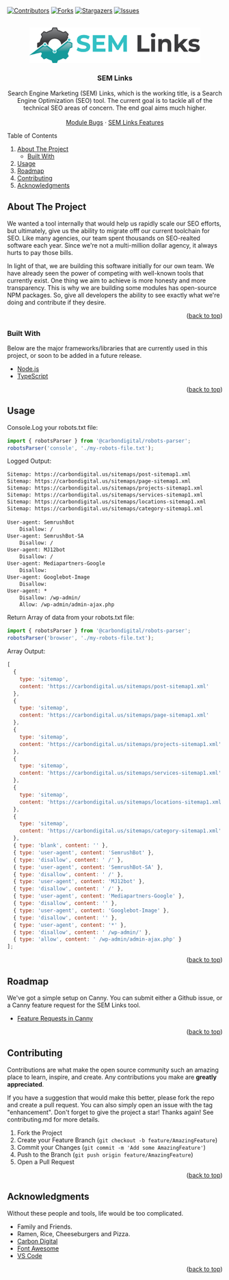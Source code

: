 <div id="top"></div>
<!-- PROJECT SHIELDS -->

[![Contributors][contributors-shield]][contributors-url]
[![Forks][forks-shield]][forks-url]
[![Stargazers][stars-shield]][stars-url]
[![Issues][issues-shield]][issues-url]

<!-- PROJECT LOGO -->
<br />
<div align="center">
  <a href="https://github.com/carbondigitalus/sem-links/">
    <img src="_repo/logo.png" alt="Logo" width="400" height="">
  </a>
  <h3 align="center">SEM Links</h3>
  <p align="center">
    Search Engine Marketing (SEM) Links, which is the working title, is a Search Engine Optimization (SEO) tool. The current goal is to tackle all of the technical SEO areas of concern. The end goal aims much higher.
    <br>
    <br>
    <a href="https://github.com/carbondigitalus/sem-links/issues" target="_blank">Module Bugs</a>
    ·
    <a href="https://semlinks.canny.io/semlinks" target="_blank">SEM Links Features</a>
  </p>
</div>

<!-- TABLE OF CONTENTS -->
<aside>
  <summary>Table of Contents</summary>
  <ol>
    <li>
      <a href="#about-the-project">About The Project</a>
      <ul>
        <li><a href="#built-with">Built With</a></li>
      </ul>
    </li>
    <li><a href="#usage">Usage</a></li>
    <li><a href="#roadmap">Roadmap</a></li>
    <li><a href="#contributing">Contributing</a></li>
    <li><a href="#acknowledgments">Acknowledgments</a></li>
  </ol>
</aside>

<!-- ABOUT THE PROJECT -->

## About The Project

We wanted a tool internally that would help us rapidly scale our SEO efforts, but ultimately, give us the ability to migrate offf our current toolchain for SEO. Like many agencies, our team spent thousands on SEO-realted software each year. Since we're not a multi-million dollar agency, it always hurts to pay those bills.

In light of that, we are building this software initially for our own team. We have already seen the power of competing with well-known tools that currently exist. One thing we aim to achieve is more honesty and more transparency. This is why we are building some modules has open-source NPM packages. So, give all developers the ability to see exactly what we're doing and contribute if they desire.

<p align="right">(<a href="#top">back to top</a>)</p>

### Built With

Below are the major frameworks/libraries that are currently used in this project, or soon to be added in a future release.

- [Node.js](https://nodejs.org/)
- [TypeScript](https://typescript.com/)

<p align="right">(<a href="#top">back to top</a>)</p>

<!-- USAGE EXAMPLES -->

## Usage

Console.Log your robots.txt file:

```js
import { robotsParser } from '@carbondigital/robots-parser';
robotsParser('console', './my-robots-file.txt');
```

Logged Output:

```
Sitemap: https://carbondigital.us/sitemaps/post-sitemap1.xml
Sitemap: https://carbondigital.us/sitemaps/page-sitemap1.xml
Sitemap: https://carbondigital.us/sitemaps/projects-sitemap1.xml
Sitemap: https://carbondigital.us/sitemaps/services-sitemap1.xml
Sitemap: https://carbondigital.us/sitemaps/locations-sitemap1.xml
Sitemap: https://carbondigital.us/sitemaps/category-sitemap1.xml

User-agent: SemrushBot
    Disallow: /
User-agent: SemrushBot-SA
    Disallow: /
User-agent: MJ12bot
    Disallow: /
User-agent: Mediapartners-Google
    Disallow:
User-agent: Googlebot-Image
    Disallow:
User-agent: *
    Disallow: /wp-admin/
    Allow: /wp-admin/admin-ajax.php
```

Return Array of data from your robots.txt file:

```js
import { robotsParser } from '@carbondigital/robots-parser';
robotsParser('browser', './my-robots-file.txt');
```

Array Output:

```js
[
  {
    type: 'sitemap',
    content: 'https://carbondigital.us/sitemaps/post-sitemap1.xml'
  },
  {
    type: 'sitemap',
    content: 'https://carbondigital.us/sitemaps/page-sitemap1.xml'
  },
  {
    type: 'sitemap',
    content: 'https://carbondigital.us/sitemaps/projects-sitemap1.xml'
  },
  {
    type: 'sitemap',
    content: 'https://carbondigital.us/sitemaps/services-sitemap1.xml'
  },
  {
    type: 'sitemap',
    content: 'https://carbondigital.us/sitemaps/locations-sitemap1.xml'
  },
  {
    type: 'sitemap',
    content: 'https://carbondigital.us/sitemaps/category-sitemap1.xml'
  },
  { type: 'blank', content: '' },
  { type: 'user-agent', content: 'SemrushBot' },
  { type: 'disallow', content: ' /' },
  { type: 'user-agent', content: 'SemrushBot-SA' },
  { type: 'disallow', content: ' /' },
  { type: 'user-agent', content: 'MJ12bot' },
  { type: 'disallow', content: ' /' },
  { type: 'user-agent', content: 'Mediapartners-Google' },
  { type: 'disallow', content: '' },
  { type: 'user-agent', content: 'Googlebot-Image' },
  { type: 'disallow', content: '' },
  { type: 'user-agent', content: '*' },
  { type: 'disallow', content: ' /wp-admin/' },
  { type: 'allow', content: ' /wp-admin/admin-ajax.php' }
];
```

<!--
_For more examples, please refer to the [Documentation](https://example.com)_
-->

<p align="right">(<a href="#top">back to top</a>)</p>

<!-- ROADMAP -->

## Roadmap

We've got a simple setup on Canny. You can submit either a Github issue, or a Canny feature request for the SEM Links tool.

- [Feature Requests in Canny](https://semlinks.canny.io/semlinks)

<p align="right">(<a href="#top">back to top</a>)</p>

<!-- CONTRIBUTING -->

## Contributing

Contributions are what make the open source community such an amazing place to learn, inspire, and create. Any contributions you make are **greatly appreciated**.

If you have a suggestion that would make this better, please fork the repo and create a pull request. You can also simply open an issue with the tag "enhancement".
Don't forget to give the project a star! Thanks again! See contributing.md for more details.

1. Fork the Project
2. Create your Feature Branch (`git checkout -b feature/AmazingFeature`)
3. Commit your Changes (`git commit -m 'Add some AmazingFeature'`)
4. Push to the Branch (`git push origin feature/AmazingFeature`)
5. Open a Pull Request

<p align="right">(<a href="#top">back to top</a>)</p>

<!-- ACKNOWLEDGMENTS -->

## Acknowledgments

Without these people and tools, life would be too complicated.

- Family and Friends.
- Ramen, Rice, Cheeseburgers and Pizza.
- [Carbon Digital](https://carbondigital.us)
- [Font Awesome](https://fontawesome.com)
- [VS Code](https://code.visualstudio.com/)

<p align="right">(<a href="#top">back to top</a>)</p>

<!-- MARKDOWN LINKS & IMAGES -->
<!-- https://www.markdownguide.org/basic-syntax/#reference-style-links -->

[contributors-shield]: https://img.shields.io/github/contributors/carbondigitalus/sem-links.svg?style=for-the-badge
[contributors-url]: https://github.com/carbondigitalus/sem-links/graphs/contributors
[forks-shield]: https://img.shields.io/github/forks/carbondigitalus/sem-links.svg?style=for-the-badge
[forks-url]: https://github.com/carbondigitalus/sem-links/network/members
[stars-shield]: https://img.shields.io/github/stars/carbondigitalus/sem-links.svg?style=for-the-badge
[stars-url]: https://github.com/carbondigitalus/sem-links/stargazers
[issues-shield]: https://img.shields.io/github/issues/carbondigitalus/sem-links.svg?style=for-the-badge
[issues-url]: https://github.com/carbondigitalus/sem-links/issues
[license-shield]: https://img.shields.io/github/license/carbondigitalus/sem-links.svg?style=for-the-badge
[license-url]: https://github.com/carbondigitalus/sem-links/blob/master/license.md
[canny-url]: https://semlinks.canny.io/semlinks
